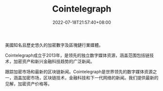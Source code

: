 ﻿---
weight: 
title: "Cointelegraph"
description: "Cointelegraph成立于2013年，是领先的独立数字媒体资源，涵盖范围包括链技术，加密资产和新兴金融科技趋势的广泛新闻"
date: 2022-07-18T21:57:40+08:00
lastmod: 2022-07-18T16:45:40+08:00
draft: false
authors: ["june"]
featuredImage: "cointelegraph.png"
link: "https://cointelegraph.com/?utm_source=cypherhunter"
tags: ["元宇宙资讯","Cointelegraph"]
categories: ["navigation"]
navigation: ["元宇宙资讯"]
lightgallery: true
toc: true
pinned: false
recommend: false
recommend1: false
---
美國知名且歷史悠久的加密數字及區塊鏈行業媒體。

Cointelegraph成立于2013年，是领先的独立数字媒体资源，涵盖范围包括链技术，加密资产和新兴金融科技趋势的广泛新闻。

跟踪加密市场和最新的区块链新闻。Cointelegraph是世界领先的数字媒体资源之一，涵盖加密市场，区块链技术，金融科技和下一代网络的新闻。我们提供最新的见解，加密资产价格等。